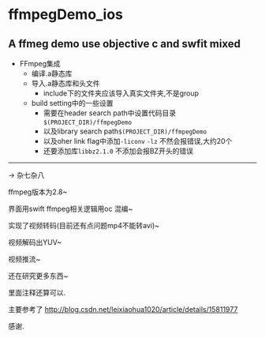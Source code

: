 # ffmpegDemo_ios
A ffmeg demo use objective c and swfit mixed
-------------
- FFmpeg集成
    - 编译.a静态库
    - 导入.a静态库和头文件
        - include下的文件夹应该导入真实文件夹,不是group
    - build setting中的一些设置
        - 需要在header search path中设置代码目录 `$(PROJECT_DIR)/ffmpegDemo`
        - 以及library search path`$(PROJECT_DIR)/ffmpegDemo`
        - 以及oher link flag中添加`-liconv` `-lz` 不然会报错误,大约20个
        - 还要添加库`libbz2.1.0` 不添加会报BZ开头的错误

-------------
-> 杂七杂八
  
  ffmpeg版本为2.8~
  
  界面用swift ffmpeg相关逻辑用oc 混编~
  
  实现了视频转码(目前还有点问题mp4不能转avi)~
  
  视频解码出YUV~
  
  视频推流~
  
  还在研究更多东西~
  
  里面注释还算可以.
  
  主要参考了 http://blog.csdn.net/leixiaohua1020/article/details/15811977
  
  感谢.
  
  
